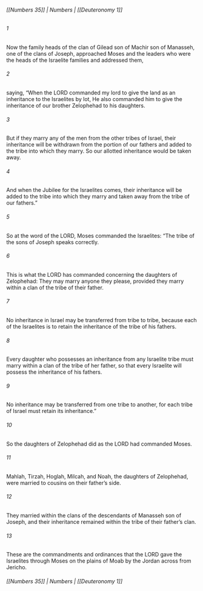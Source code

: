 ###### [[Numbers 35]] | Numbers | [[Deuteronomy 1]]

###### 1
Now the family heads of the clan of Gilead son of Machir son of Manasseh, one of the clans of Joseph, approached Moses and the leaders who were the heads of the Israelite families and addressed them,
###### 2
saying, “When the LORD commanded my lord to give the land as an inheritance to the Israelites by lot, He also commanded him to give the inheritance of our brother Zelophehad to his daughters.
###### 3
But if they marry any of the men from the other tribes of Israel, their inheritance will be withdrawn from the portion of our fathers and added to the tribe into which they marry. So our allotted inheritance would be taken away.
###### 4
And when the Jubilee for the Israelites comes, their inheritance will be added to the tribe into which they marry and taken away from the tribe of our fathers.”
###### 5
So at the word of the LORD, Moses commanded the Israelites: “The tribe of the sons of Joseph speaks correctly.
###### 6
This is what the LORD has commanded concerning the daughters of Zelophehad: They may marry anyone they please, provided they marry within a clan of the tribe of their father.
###### 7
No inheritance in Israel may be transferred from tribe to tribe, because each of the Israelites is to retain the inheritance of the tribe of his fathers.
###### 8
Every daughter who possesses an inheritance from any Israelite tribe must marry within a clan of the tribe of her father, so that every Israelite will possess the inheritance of his fathers.
###### 9
No inheritance may be transferred from one tribe to another, for each tribe of Israel must retain its inheritance.”
###### 10
So the daughters of Zelophehad did as the LORD had commanded Moses.
###### 11
Mahlah, Tirzah, Hoglah, Milcah, and Noah, the daughters of Zelophehad, were married to cousins on their father’s side.
###### 12
They married within the clans of the descendants of Manasseh son of Joseph, and their inheritance remained within the tribe of their father’s clan.
###### 13
These are the commandments and ordinances that the LORD gave the Israelites through Moses on the plains of Moab by the Jordan across from Jericho.

###### [[Numbers 35]] | Numbers | [[Deuteronomy 1]]
